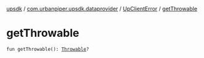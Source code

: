[upsdk](../../index.md) / [com.urbanpiper.upsdk.dataprovider](../index.md) / [UpClientError](index.md) / [getThrowable](./get-throwable.md)

# getThrowable

`fun getThrowable(): `[`Throwable`](https://kotlinlang.org/api/latest/jvm/stdlib/kotlin/-throwable/index.html)`?`